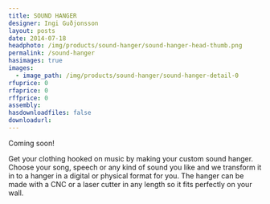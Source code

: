 ```yaml
---
title: SOUND HANGER
designer: Ingi Guðjonsson
layout: posts
date: 2014-07-18
headphoto: /img/products/sound-hanger/sound-hanger-head-thumb.png
permalink: /sound-hanger
hasimages: true
images:  
  - image_path: /img/products/sound-hanger/sound-hanger-detail-0
rfuprice: 0
rfaprice: 0
rffprice: 0
assembly: 
hasdownloadfiles: false
downloadurl:
---
```


Coming soon! 

Get your clothing hooked on music by making your custom sound hanger. Choose your song, speech or any kind of sound you like and we transform it in to a hanger in a digital or physical format for you. The hanger can be made with a CNC or a laser cutter in any length so it fits perfectly on your wall. 
